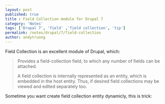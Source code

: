 ```yaml
---
layout: post
published: true
title : Field Collection module for Drupal 7
category: 'Notes'
tags: ['Drupal 7', 'field' ,'field collection', 'tip']
permalink: /notes/drupal/7/field-collection
author: andytruong
---
```


Field Collection is an excellent module of Drupal, which:

> Provides a field-collection field, to which any number of fields can be attached.
> 
> A field collection is internally represented as an entity, which is embedded in the host entity. Thus, if desired field collections may be viewed and edited separately too.

Sometime you want create field collection entity dynamicly, this is trick:

<script src="https://gist.github.com/3792605.js?file=gistfile1.php">
</script>
